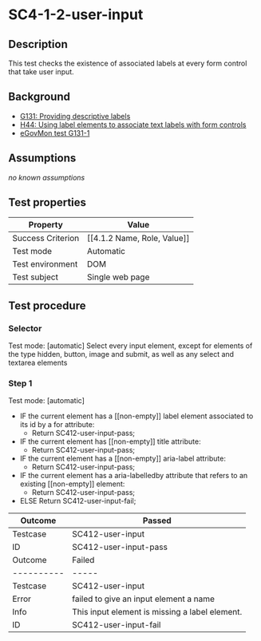 
# SC4-1-2-user-input 
## Description
This test checks the existence of associated labels at every form control that take user input.

## Background
- [G131: Providing descriptive labels](http://www.w3.org/TR/2014/NOTE-WCAG20-TECHS-20140311/G131)
- [H44: Using label elements to associate text labels with form controls](http://www.w3.org/TR/2014/NOTE-WCAG20-TECHS-20140311/H44.html)
- [eGovMon test G131-1](http://wiki.egovmon.no/wiki/SC3.3.2#ID:_G131-1)

## Assumptions
*no known assumptions*

## Test properties
| Property          | Value
|-------------------|----
| Success Criterion | [[4.1.2 Name, Role, Value]]
| Test mode         | Automatic
| Test environment  | DOM
| Test subject      | Single web page

## Test procedure
### Selector
Test mode: [automatic]
Select every input element, except for elements of the type hidden, button, image and submit, as well as any select and textarea elements
### Step 1
Test mode: [automatic]
- IF the current element has a [[non-empty]] label element associated to its id by a for attribute:
  - Return SC412-user-input-pass;
- IF the current element has [[non-empty]] title attribute:
  - Return SC412-user-input-pass;
- IF the current element has a [[non-empty]] aria-label attribute:
  - Return SC412-user-input-pass;
- IF the current element has a aria-labelledby attribute that refers to an existing [[non-empty]] element:
  - Return SC412-user-input-pass;
- ELSE Return SC412-user-input-fail;

| Outcome  | Passed
|----------|-----
| Testcase | SC412-user-input
| ID       | SC412-user-input-pass
| Outcome  | Failed
|----------|-----
| Testcase | SC412-user-input
| Error    | failed to give an input element a name
| Info     | This input element is missing a label element.
| ID       | SC412-user-input-fail
